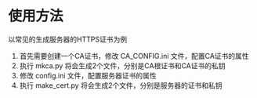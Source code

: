 # 使用方法 #

以常见的生成服务器的HTTPS证书为例<br/>
1. 首先需要创建一个CA证书，修改 CA_CONFIG.ini 文件，配置CA证书的属性<br/>
2. 执行 mkca.py 将会生成2个文件，分别是CA根证书和CA证书的私钥<br/>
3. 修改 config.ini 文件，配置服务器证书的属性<br/>
4. 执行 make_cert.py 将会生成2个文件，分别是服务器的证书和私钥<br/>
